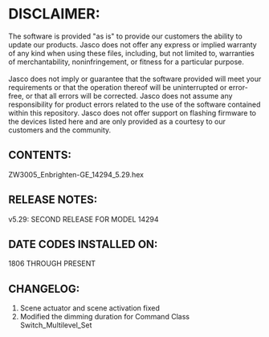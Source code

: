# DISCLAIMER:
The software is provided "as is" to provide our customers the ability to update our products. Jasco does not offer any express or implied warranty of any kind when using these files, including, but not limited to, warranties of merchantability, noninfringement, or fitness for a particular purpose.<br>
<br>
Jasco does not imply or guarantee that the software provided will meet your requirements or that the operation thereof will be uninterrupted or error-free, or that all errors will be corrected. Jasco does not assume any responsibility for product errors related to the use of the software contained within this repository. Jasco does not offer support on flashing firmware to the devices listed here and are only provided as a courtesy to our customers and the community.

## CONTENTS:
ZW3005_Enbrighten-GE_14294_5.29.hex

## RELEASE NOTES:
v5.29: SECOND RELEASE FOR MODEL 14294

## DATE CODES INSTALLED ON:
1806 THROUGH PRESENT

## CHANGELOG:
1. Scene actuator and scene activation fixed<br>
2. Modified the dimming duration for Command Class Switch_Multilevel_Set